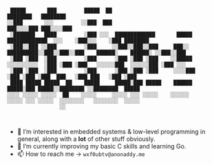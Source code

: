 ```
 █████       ███         █████  ██                                                        ████████   ████████           
░░███       ░░░         ░░███  ███                                                       ███░░░░███ ███░░░░███          
 ░███████   ████         ░███ ░░░  █████████████       █████             █████████████  ░░░    ░███░░░    ░███ ████████ 
 ░███░░███ ░░███         ░███     ░░███░░███░░███     ███░░   ██████████░░███░░███░░███    ██████░    ██████░ ░░███░░███
 ░███ ░███  ░███         ░███      ░███ ░███ ░███    ░░█████ ░░░░░░░░░░  ░███ ░███ ░███   ░░░░░░███  ░░░░░░███ ░███ ░░░ 
 ░███ ░███  ░███         ░███      ░███ ░███ ░███     ░░░░███            ░███ ░███ ░███  ███   ░███ ███   ░███ ░███     
 ████ █████ █████  ██    █████     █████░███ █████    ██████             █████░███ █████░░████████ ░░████████  █████    
░░░░ ░░░░░ ░░░░░  ██    ░░░░░     ░░░░░ ░░░ ░░░░░    ░░░░░░             ░░░░░ ░░░ ░░░░░  ░░░░░░░░   ░░░░░░░░  ░░░░░     
                 ░░                                                                                                     
                                                                                                                        
                                                                                                                        
```

- 👀 I’m interested in embedded systems & low-level programming in general, along with a **lot** of other stuff obviously.
- 🌱 I’m currently improving my basic C skills and learning Go.
- 📫 How to reach me -> `wxf0ubtv@anonaddy.me`

<!---
s-m33r/s-m33r is a ✨ special ✨ repository because its `README.md` (this file) appears on your GitHub profile.
You can click the Preview link to take a look at your changes.
--->
